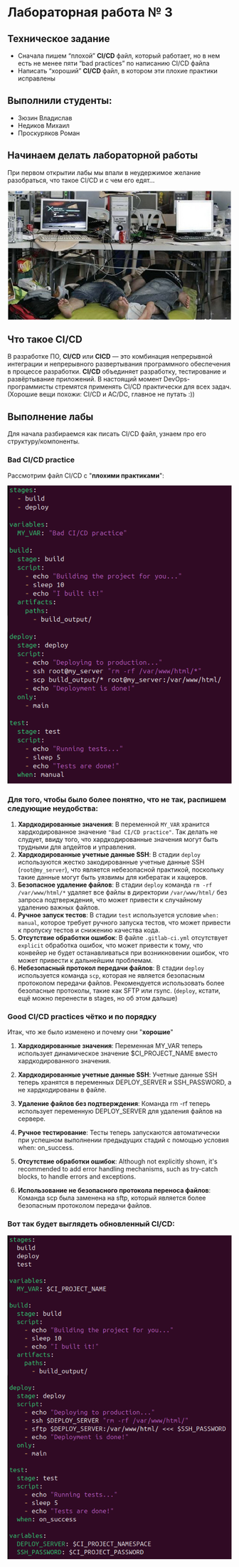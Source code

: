 # Лабораторная работа № 3

## Техническое задание
* Сначала пишем “плохой” **CI/CD** файл, который работает, но в нем есть не менее пяти “bad practices” по написанию CI/CD файла
* Написать “хороший” **CI/CD** файл, в котором эти плохие практики исправлены

## Выполнили студенты:
* Зюзин Владислав 
* Недиков Михаил
* Проскуряков Роман

## Начинаем делать лабораторной работы
При первом открытии лабы мы впали в неудержимое желание разобраться, что такое CI/CD и с чем его едят...

![1](romantica_la_proga.png)

## Что такое CI/CD
В разработке ПО, **CI/CD** или **CICD** — это комбинация непрерывной интеграции и непрерывного развертывания программного обеспечения в процессе разработки. **CI/CD** объединяет разработку, тестирование и развёртывание приложений. В настоящий момент DevOps-программисты стремятся применять CI/CD практически для всех задач. (Хорошие вещи похожи: CI/CD и AC/DC, главное не путать :))

## Выполнение лабы
Для начала разбираемся как писать CI/CD файл, узнаем про его структуру/компоненты.

### Bad CI/CD practice

Рассмотрим файл CI/CD с "**плохими практиками**":

![2](png1.png)

### Для того, чтобы было  более понятно, что не так, распишем следующие неудобства:

1. **Хардкодированные значения**: В переменной `MY_VAR` хранится хардкодированное значение `"Bad CI/CD practice"`. Так делать не слудует, ввиду того, что хардкодированные значения могут быть трудными для апдейтов и управления.
2. **Хардкодированные учетные данные SSH**: В стадии `deploy` используются жестко закодированные учетные данные SSH (`root@my_server`), что является небезопасной практикой, поскольку такие данные могут быть уязвимы для кибератак и хацкеров.
3. **Безопасное удаление файлов**: В стадии `deploy` команда `rm -rf /var/www/html/*` удаляет все файлы в директории `/var/www/html/` без запроса подтверждения, что может привести к случайному удалению важных файлов.
4. **Ручное запуск тестов**: В стадии `test` используется условие `when: manual`, которое требует ручного запуска тестов, что может привести к пропуску тестов и снижению качества кода.
5. **Отсутствие обработки ошибок**: В файле `.gitlab-ci.yml` отсутствует `explicit` обработка ошибок, что может привести к тому, что конвейер не будет останавливаться при возникновении ошибок, что может привести к дальнейшим проблемам.
6. **Небезопасный протокол передачи файлов**: В стадии `deploy` используется команда `scp`, которая не является безопасным протоколом передачи файлов. Рекомендуется использовать более безопасные протоколы, такие как SFTP или rsync. (`deploy`, кстати, ещё можно перенести в stages, но об этом дальше)

### Good CI/CD practices чётко и по порядку
Итак, что же было изменено и почему они "**хорошие**"

1. **Хардкодированные значения**: Переменная MY_VAR теперь использует динамическое значение $CI_PROJECT_NAME вместо хардкодированного значения.

2. **Хардкодированные учетные данные SSH**: Учетные данные SSH теперь хранятся в переменных DEPLOY_SERVER и SSH_PASSWORD, а не хардкодированы в файле.

3. **Удаление файлов без подтверждения**: Команда rm -rf теперь использует переменную DEPLOY_SERVER для удаления файлов на сервере.

4. **Ручное тестирование**: Тесты теперь запускаются автоматически при успешном выполнении предыдущих стадий с помощью условия when: on_success.

5. **Отсутствие обработки ошибок**: Although not explicitly shown, it's recommended to add error handling mechanisms, such as try-catch blocks, to handle errors and exceptions.

6. **Использование не безопасного протокола переноса файлов**: Команда scp была заменена на sftp, который является более безопасным протоколом передачи файлов.

### Вот так будет выглядеть обновленный CI/CD:

![3](png2.png)

